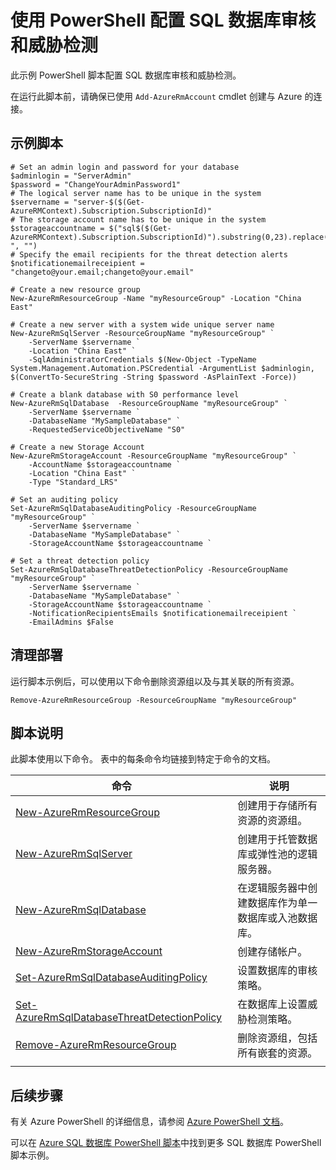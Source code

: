 <properties
    pageTitle="Azure PowerShell 脚本 - 配置数据库审核和威胁检测 | Azure"
    description="Azure PowerShell 脚本示例 - 使用 PowerShell 配置 SQL 数据库审核和威胁检测"
    services="sql-database"
    documentationcenter="sql-database"
    author="janeng"
    manager="jstrauss"
    editor="carlrab"
    tags="azure-service-management"
    translationtype="Human Translation" />
<tags
    ms.assetid=""
    ms.service="sql-database"
    ms.custom="sample"
    ms.devlang="PowerShell"
    ms.topic="article"
    ms.tgt_pltfrm="sql-database"
    ms.workload="database"
    ms.date="03/07/2017"
    wacn.date="04/17/2017"
    ms.author="janeng"
    ms.sourcegitcommit="7cc8d7b9c616d399509cd9dbdd155b0e9a7987a8"
    ms.openlocfilehash="b9062753dcef4046adae2a66a6c61998ca56031d"
    ms.lasthandoff="04/07/2017" />

# <a name="configure-sql-database-auditing-and-threat-detection-using-powershell"></a>使用 PowerShell 配置 SQL 数据库审核和威胁检测

此示例 PowerShell 脚本配置 SQL 数据库审核和威胁检测。 

在运行此脚本前，请确保已使用 `Add-AzureRmAccount` cmdlet 创建与 Azure 的连接。  

## <a name="sample-script"></a>示例脚本

    # Set an admin login and password for your database
    $adminlogin = "ServerAdmin"
    $password = "ChangeYourAdminPassword1"
    # The logical server name has to be unique in the system
    $servername = "server-$($(Get-AzureRMContext).Subscription.SubscriptionId)"
    # The storage account name has to be unique in the system
    $storageaccountname = $("sql$($(Get-AzureRMContext).Subscription.SubscriptionId)").substring(0,23).replace("-", "")
    # Specify the email recipients for the threat detection alerts
    $notificationemailreceipient = "changeto@your.email;changeto@your.email"

    # Create a new resource group
    New-AzureRmResourceGroup -Name "myResourceGroup" -Location "China East"

    # Create a new server with a system wide unique server name
    New-AzureRmSqlServer -ResourceGroupName "myResourceGroup" `
        -ServerName $servername `
        -Location "China East" `
        -SqlAdministratorCredentials $(New-Object -TypeName System.Management.Automation.PSCredential -ArgumentList $adminlogin, $(ConvertTo-SecureString -String $password -AsPlainText -Force))

    # Create a blank database with S0 performance level
    New-AzureRmSqlDatabase  -ResourceGroupName "myResourceGroup" `
        -ServerName $servername `
        -DatabaseName "MySampleDatabase" `
        -RequestedServiceObjectiveName "S0"

    # Create a new Storage Account 
    New-AzureRmStorageAccount -ResourceGroupName "myResourceGroup" `
        -AccountName $storageaccountname `
        -Location "China East" `
        -Type "Standard_LRS"

    # Set an auditing policy
    Set-AzureRmSqlDatabaseAuditingPolicy -ResourceGroupName "myResourceGroup" `
        -ServerName $servername `
        -DatabaseName "MySampleDatabase" `
        -StorageAccountName $storageaccountname `

    # Set a threat detection policy
    Set-AzureRmSqlDatabaseThreatDetectionPolicy -ResourceGroupName "myResourceGroup" `
        -ServerName $servername `
        -DatabaseName "MySampleDatabase" `
        -StorageAccountName $storageaccountname `
        -NotificationRecipientsEmails $notificationemailreceipient `
        -EmailAdmins $False

## <a name="clean-up-deployment"></a>清理部署

运行脚本示例后，可以使用以下命令删除资源组以及与其关联的所有资源。

    Remove-AzureRmResourceGroup -ResourceGroupName "myResourceGroup"

## <a name="script-explanation"></a>脚本说明

此脚本使用以下命令。 表中的每条命令均链接到特定于命令的文档。

| 命令 | 说明 |
|---|---|
| [New-AzureRmResourceGroup](https://docs.microsoft.com/zh-cn/powershell/resourcemanager/azurerm.resources/v3.5.0/new-azurermresourcegroup) | 创建用于存储所有资源的资源组。 |
| [New-AzureRmSqlServer](https://docs.microsoft.com/zh-cn/powershell/resourcemanager/azurerm.sql/v2.5.0/new-azurermsqlserver) | 创建用于托管数据库或弹性池的逻辑服务器。 |
| [New-AzureRmSqlDatabase](https://docs.microsoft.com/zh-cn/powershell/resourcemanager/azurerm.sql/v2.5.0/new-azurermsqldatabase) | 在逻辑服务器中创建数据库作为单一数据库或入池数据库。 |
| [New-AzureRmStorageAccount](https://docs.microsoft.com/zh-cn/powershell/resourcemanager/azurerm.storage/v2.4.0/new-azurermstorageaccount) | 创建存储帐户。 |
| [Set-AzureRmSqlDatabaseAuditingPolicy](https://docs.microsoft.com/zh-cn/powershell/resourcemanager/azurerm.sql/v2.5.0/set-azurermsqldatabaseauditingpolicy) | 设置数据库的审核策略。 |
| [Set-AzureRmSqlDatabaseThreatDetectionPolicy](https://docs.microsoft.com/zh-cn/powershell/resourcemanager/azurerm.sql/v2.5.0/set-azurermsqldatabasethreatdetectionpolicy) | 在数据库上设置威胁检测策略。 |
| [Remove-AzureRmResourceGroup](https://docs.microsoft.com/zh-cn/powershell/resourcemanager/azurerm.resources/v3.5.0/remove-azurermresourcegroup) | 删除资源组，包括所有嵌套的资源。 |
|||

## <a name="next-steps"></a>后续步骤

有关 Azure PowerShell 的详细信息，请参阅 [Azure PowerShell 文档](https://docs.microsoft.com/zh-cn/powershell/)。

可以在 [Azure SQL 数据库 PowerShell 脚本](/documentation/articles/sql-database-powershell-samples/)中找到更多 SQL 数据库 PowerShell 脚本示例。